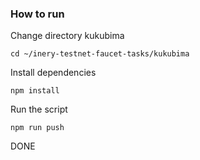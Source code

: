  ### How to run

Change directory kukubima

```shell
cd ~/inery-testnet-faucet-tasks/kukubima
```

Install dependencies

```shell
npm install
```

Run the script

```
npm run push
```
DONE